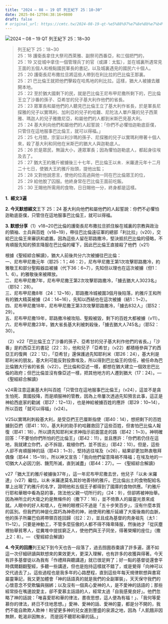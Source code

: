```yaml
---
title: "2024 – 08 – 19 QT 列王紀下 25：18~30"
date: 2025-04-12T04:38:16+0800
draft: false
# original_url: https://cmtc.tw/2024-08-19-qt-%e5%88%97%e7%8e%8b%e7%b4%80%e4%b8%8b-25%ef%bc%9a1830
---
```


![2024 – 08 – 19 QT 列王紀下 25：18\~30](/images/qt.jpg  "2024 – 08 – 19 QT 列王紀下 25：18\~30")

> 列王紀下 25：18\~30  
> 25：18 護衛長拿住大祭司西萊雅、副祭司西番亞，和三個把門的，  
> 25：19 又從城中拿住一個管理兵丁的官（或譯：太監），並在城裏所遇常見王面的五個人和檢點國民軍長的書記，以及城裏遇見的國民六十個人。  
> 25：20 護衛長尼布撒拉旦將這些人帶到在利比拉的巴比倫王那裏。  
> 25：21 巴比倫王就把他們擊殺在哈馬地的利比拉。這樣，猶大人被擄去離開本地。  
> 25：22 至於猶大國剩下的民，就是巴比倫王尼布甲尼撒所剩下的，巴比倫王立了沙番的孫子、亞希甘的兒子基大利作他們的省長。  
> 25：23 眾軍長和屬他們的人聽見巴比倫王立了基大利作省長，於是軍長尼探雅的兒子以實瑪利、加利亞的兒子約哈難、尼陀法人單戶蔑的兒子西萊雅、瑪迦人的兒子雅撒尼亞，和屬他們的人都到米斯巴見基大利。  
> 25：24 基大利向他們和屬他們的人起誓說：「你們不必懼怕迦勒底臣僕，只管住在這地服事巴比倫王，就可以得福。」  
> 25：25 七月間，宗室以利沙瑪的孫子、尼探雅的兒子以實瑪利帶著十個人來，殺了基大利和同他在米斯巴的猶大人與迦勒底人。  
> 25：26 於是眾民，無論大小，連眾軍長；因為懼怕迦勒底人，都起身往埃及去了。  
> 25：27 猶大王約雅斤被擄後三十七年，巴比倫王以未．米羅達元年十二月二十七日，使猶大王約雅斤抬頭，提他出監；  
> 25：28 又對他說恩言，使他的位高過與他一同在巴比倫眾王的位，  
> 25：29 給他脫了囚服。他終身常在巴比倫王面前吃飯。  
> 25：30 王賜他所需用的食物，日日賜他一分，終身都是這樣。

**1.  經文3遍**

**2. 今天默想經文**王下 25：24 基大利向他們和屬他們的人起誓說：你們不必懼怕迦勒底臣僕，只管住在這地服事巴比倫王，就可以得福。

**3. 默想分享**（1）v18\~20巴比倫的護衛長尼布撒拉旦抓住躲在城裏的宗教與政治的領袖、士兵與百姓（v18\~19），帶往巴比倫遠征軍的總部「利比拉」（v20），交給巴比倫王來審訊和處置。因為這些人留在耶路撒冷，堅決抵抗巴比倫的侵略，不肯順服先知的預言降服在巴比倫的權下，因此巴比倫王直接殺了他們（v21）

根據《聖經綜合解讀》，猶大人前後共分六次被擄往巴比倫：  
一、尼布甲尼撒元年（耶25：1；46：2），尼布甲尼撒王第1次攻擊耶路撒冷，約雅敬王和部分聖殿器皿被擄（代下36：6\~7），先知但以理也在這次被擄（但1：1、6）。約雅敬後來被釋放。  
二、尼布甲尼撒7年，尼布甲尼撒王第2次攻擊耶路撒冷，「擄去猶大人3023名」（耶52：28）。  
三、尼布甲尼撒8年（24：12\~16），耶路撒冷城被圍3個月後陷落，約雅斤王和所有的猶大精英被擄（24：14\~16），先知以西結也在這次被擄（結1：1\~2）。  
四、尼布甲尼撒18年，尼布甲尼撒王第3次攻擊耶路撒冷，「擄去832人」（耶52：29）。  
五、尼布甲尼撒19年，耶路撒冷被攻陷、聖殿被毀，剩下的百姓大都被擄（v11）。  
六、尼布甲尼撒23年，猶大省長基大利被刺殺後，「擄去猶大人745名」（耶52：30）。

（2）v22「巴比倫王立了沙番的孫子、亞希甘的兒子基大利作他們的省長。」「沙番」是約西亞王的書記（22：3），他和兒子「亞希甘」（v22）都積極參與了約西亞王的復興（22：12），「亞希甘」還保護過先知耶利米（耶26：24），基大利是耶利米的朋友。基大利可能反對投靠埃及，所以得到巴比倫王的信任，被任命為巴比倫猶大行省的省長（v22）。巴比倫和亞述一樣，都想在猶大建立一個效忠巴比倫的政府；但巴比倫並沒有像亞述一樣，把其他地方的人遷到猶大（17：24）。— 《聖經綜合解讀》

v24需注意這裏基大利叫百姓「只管住在這地服事巴比倫王」（v24），這並不是貪生怕死、賣國投降，而是順服神的管教，因為上帝屢次透過先知預言此事，這正是神給西底家的勸誡（耶27：12\~13），也是神給被擄百姓的應許（耶29：10\~14），所以百姓「就可以得福」（v24）。

V25以實瑪利刺殺基大利，是受亞捫王巴厘斯指使（耶40：14），想把剩下的百姓擄到亞捫（耶41：10）。基大利的助手約哈難救回了這些百姓，但害怕巴比倫人報復（耶41：18），所以請先知耶利米求神指示前面當走的路（耶42：1\~3）。神明確回答：「不要怕你們所怕的巴比倫王」（耶42：11），並且應許：「你們若仍住在這地，我就建立你們，必不拆毀，栽植你們，並不拔出」（耶42：10）。但是，這些人卻不肯順服神的話（耶43：1\~3），堅持逃往埃及（v26），結果卻更加熱衷敬拜偶像（耶44：15\~19）。所以神又宣告：「我向他們留意降禍不降福；在埃及地的一切猶大人必因刀劍、饑荒所滅，直到滅盡」（耶44：27）。— 《聖經綜合解讀》

v27「猶大王約雅斤被擄後37年」，這一年尼布甲尼撒去世，他兒子「以未·米羅達」（v27）繼位。以未·米羅達莫名其妙地善待約雅斤。巴比倫出土的食物配給名單上出現了約雅斤的名字，證明他和五個王子都得到了國庫的食物供應。「約雅斤行耶和華眼中看為惡的事，效法他父親一切所行的」（24：9），但卻將被神抬舉。因為神所立的大衛之約是無條件的（撒下7：16），並不倚靠人的屬靈光景來成就。人眼中的好人和壞人，在神的眼裡只不過是「五十步笑百步」，沒有什麼本質的區別。但我們的神是化腐朽為神奇的神，祂使用約雅斤延續了大衛後裔的血脈，他的孫子所羅巴伯將帶領百姓回歸（拉2：2），並且成為基督的肉身祖先（太1：11\~12）。只要是神動工，不管多麼狂傲的人都不得不降卑降服，然後祂才「從灰塵裡抬舉貧寒人，從糞堆中提拔窮乏人，使他們與王子同坐，得著榮耀的座位」（撒上2：8）。— 《聖經綜合解讀》

**4. 今天的回應**列王紀下到今天也告一段落了，過去囫圇吞棗讀了許多遍，還不如這一次仔細研讀與默想來的果效更大，更深入理解，也有許多的收獲與得著。今天有許多基督徒以為我有「作禮拜與聽講道」就已很足夠了；好一點的基督徒還會平時偶爾翻翻聖經，多聽一些講道，但也是抱持這樣就不錯了，或是覺得「向神可以交代過去了」。這些過程也是我多年的心路歷程，直到這些年每天規律默想與書寫屬靈筆記，我又更加體會「神的話語真的就是我們的全副軍裝」，天天保守我們的心懷意念不受欺騙與捆綁；以及沒有一個真心愛神的人，是不愛神的話語的；那些經常掛在嘴邊說愛主，卻不愛慕主話語的人，經常太過「自我感覺良好」。他們忽略了神的話說：「唯喜愛耶和華的律法，晝夜思想，這人便為有福！」、「我何等愛慕你的律法，終日不住地思想。」愛神、愛神的話、愛神的靈，都是分不開的，我們不能自欺欺人欺神！盼望更多神的兒女進到豐盛的泉源之地，因為「人飢餓非因無餅，乾渴非因無水， 而是因不聽耶和華的話。」